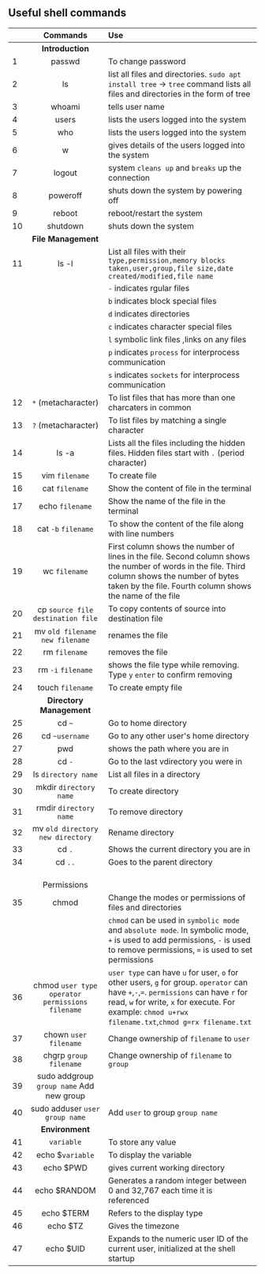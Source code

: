 ## Useful shell commands

| | Commands | Use |
|:--|:--:|:--|
|| <b>Introduction</b> ||
|1| passwd | To change password |
|2| ls | list all files and directories. `sudo apt install tree` -> `tree` command lists all files and directories in the form of tree |
|3| whoami | tells user name |
|4| users | lists the users logged into the system |
|5| who | lists the users logged into the system |
|6| w | gives details of the users logged into the system |
|7| logout | system `cleans up` and `breaks` up the connection |
|8| poweroff | shuts down the system by powering off |
|9| reboot | reboot/restart the system |
|10| shutdown | shuts down the system |
|| <b>File Management</b> ||
|11| ls -l | List all files with their `type,permission,memory blocks taken,user,group,file size,date created/modified,file name`|
||| `-` indicates rgular files |
||| `b` indicates block special files |
||| `d` indicates directories |
||| `c` indicates character special files |
||| `l` symbolic link files ,links on any files |
||| `p` indicates `process` for interprocess communication |
||| `s` indicates `sockets` for interprocess communication |
|12| `*` (metacharacter) | To list files that has more than one charcaters in common |
|13| `?` (metacharacter) | To list files by matching a single character |
|14| ls -a | Lists all the files including the hidden files. Hidden files start with `.` (period character) |
|15| vim `filename` | To create file |
|16| cat `filename` | Show the content of file in the terminal |
|17| echo `filename` | Show the name of the file in the terminal |
|18| cat `-b` `filename` | To show the content of the file along with line numbers |
|19| wc `filename` | First column shows the number of lines in the file. Second column shows the number of words in the file. Third column shows the number of bytes taken by the file. Fourth column shows the name of the file |
|20| cp `source file` `destination file` | To copy contents of source into destination file |
|21| mv `old filename` `new filename` | renames the file |
|22| rm `filename` | removes the file |
|23| rm `-i` `filename` | shows the file type while removing. Type `y` `enter` to confirm removing |
|24| touch `filename` | To create empty file |
|| <b>Directory Management</b> ||
|25| cd `~` | Go to home directory |
|26| cd `~username` | Go to any other user's home directory |
|27| pwd | shows the path where you are in |
|28| cd `-` | Go to the last vdirectory you were in |
|29| ls `directory name` | List all files in a directory |
|30| mkdir `directory name` | To create directory |
|31| rmdir `directory name` | To remove directory |
|32| mv `old directory` `new directory` | Rename directory |
|33| cd `.` | Shows the current directory you are in |
|34| cd `..` | Goes to the parent directory |
|| <br>Permissions</br> ||
|35| chmod | Change the modes or permissions of files and directories |
||| `chmod` can be used in `symbolic mode` and `absolute mode`. In symbolic mode, `+` is used to add permissions, `-` is used to remove permissions, `=` is used to set permissions |
|36| chmod `user type` `operator` `permissions`  `filename` | `user type` can have `u` for user, `o` for other users, `g` for group. `operator` can have `+`,`-`,`=`. `permissions` can have `r` for read, `w` for write, `x` for execute. For example: `chmod u+rwx filename.txt`,`chmod g=rx filename.txt` |
|37| chown `user` `filename` | Change ownership of `filename` to `user` |
|38| chgrp `group` `filename` | Change ownership of `filename` to `group` |
|39| sudo addgroup `group name` Add new group |
|40| sudo adduser `user` `group name` | Add `user` to group `group name` |
|| <b>Environment</b> ||
|41| `variable` | To store any value |
|42| echo $`variable` | To display the variable |
|43| echo $PWD | gives current working directory |
|44| echo $RANDOM | Generates a random integer between 0 and 32,767 each time it is referenced |
|45| echo $TERM | Refers to the display type |
|46| echo $TZ | Gives the timezone |
|47| echo $UID | Expands to the numeric user ID of the current user, initialized at the shell startup |




